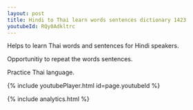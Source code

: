 ```yaml
---
layout: post
title: Hindi to Thai learn words sentences dictionary 1423 
youtubeId: RQy0Adkltrc
---
```

 
 
Helps to learn Thai words and sentences for Hindi speakers.

Opportunitiy to repeat the words sentences. 

Practice Thai language. 
 
{% include youtubePlayer.html id=page.youtubeId %}
 
 
{% include analytics.html %}